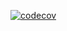 [![codecov](https://codecov.io/gh/Wingshot228/NET-homework-2-kurs/branch/2k-276/graph/badge.svg?token=XLIFW5PTNO)](https://codecov.io/gh/Wingshot228/NET-homework-2-kurs)